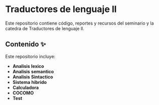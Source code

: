 # Traductores de lenguaje ll

Este repositorio contiene código, reportes y recursos del seminario y la catedra de Traductores de lenguaje ll. 

## Contenido ✨

Este repositorio incluye:

- **Analisis** **lexico** 
- **Analisis** **semantico** 
- **Analisis** **Sintactico** 
- **Sistema** **hibrido** 
- **Calculadora** 
- **COCOMO** 
- **Test** 
